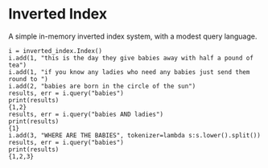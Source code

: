 Inverted Index
==============

A simple in-memory inverted index system, with a modest query language.


    i = inverted_index.Index()
    i.add(1, "this is the day they give babies away with half a pound of tea")
    i.add(1, "if you know any ladies who need any babies just send them round to ")
    i.add(2, "babies are born in the circle of the sun")
    results, err = i.query("babies")
    print(results)
    {1,2}
    results, err = i.query("babies AND ladies")
    print(results)
    {1}
    i.add(3, "WHERE ARE THE BABIES", tokenizer=lambda s:s.lower().split())
    results, err = i.query("babies")
    print(results)
    {1,2,3}
